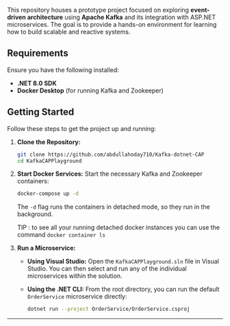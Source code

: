 This repository houses a prototype project focused on exploring **event-driven architecture** using **Apache Kafka** and its integration with ASP.NET microservices. The goal is to provide a hands-on environment for learning how to build scalable and reactive systems.

## Requirements

Ensure you have the following installed:

* **.NET 8.0 SDK**
* **Docker Desktop** (for running Kafka and Zookeeper)

## Getting Started

Follow these steps to get the project up and running:

1.  **Clone the Repository:**
    ```bash
    git clone https://github.com/abdullahoday710/Kafka-dotnet-CAP
    cd KafkaCAPPlayground
    ```

2.  **Start Docker Services:**
   Start the necessary Kafka and Zookeeper containers:
    ```bash
    docker-compose up -d
    ```
    The `-d` flag runs the containers in detached mode, so they run in the background.

    TIP : to see all your running detached docker instances you can use the command ```docker container ls```

4.  **Run a Microservice:**

    * **Using Visual Studio:**
        Open the `KafkaCAPPlayground.sln` file in Visual Studio. You can then select and run any of the individual microservices within the solution.

    * **Using the .NET CLI:**
        From the root directory, you can run the default `OrderService` microservice directly:
        ```bash
        dotnet run --project OrderService/OrderService.csproj
        ```

---
